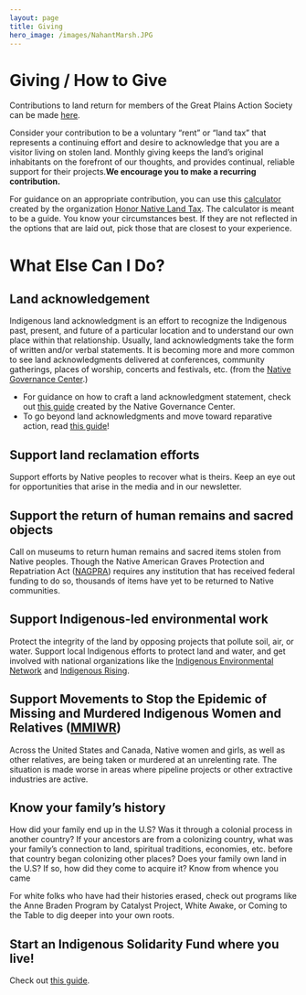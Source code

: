 ```yaml
---
layout: page
title: Giving
hero_image: /images/NahantMarsh.JPG
---
```


# Giving / How to Give

Contributions to land return for members of the Great Plains Action Society can be made [here][1].

Consider your contribution to be a voluntary “rent” or “land tax” that represents a continuing effort and desire to acknowledge that you are a visitor living on stolen land. Monthly giving keeps the land’s original inhabitants on the forefront of our thoughts, and provides continual, reliable support for their projects.**We encourage you to make a recurring contribution.** 

For guidance on an appropriate contribution, you can use this [calculator][2] created by the organization [Honor Native Land Tax][3].  The calculator is meant to be a guide. You know your circumstances best. If they are not reflected in the options that are laid out, pick those that are closest to your experience. 

# What Else Can I Do?

## Land acknowledgement

Indigenous land acknowledgment is an effort to recognize the Indigenous past, present, and future of a particular location and to understand our own place within that relationship. Usually, land acknowledgments take the form of written and/or verbal statements. It is becoming more and more common to see land acknowledgments delivered at conferences, community gatherings, places of worship, concerts and festivals, etc. (from the [Native Governance Center][4].)

- For guidance on how to craft a land acknowledgment statement, check out [this guide][5] created by the Native Governance Center. 
- To go beyond land acknowledgments and move toward reparative action, read [this guide][6]!

## Support land reclamation efforts

Support efforts by Native peoples to recover what is theirs. Keep an eye out for opportunities that arise in the media and in our newsletter.

## Support the return of human remains and sacred objects

Call on museums to return human remains and sacred items stolen from Native peoples. Though the Native American Graves Protection and Repatriation Act ([NAGPRA][7]) requires any institution that has received federal funding to do so, thousands of items have yet to be returned to Native communities.

## Support Indigenous-led environmental work

Protect the integrity of the land by opposing projects that pollute soil, air, or water. Support local Indigenous efforts to protect land and water, and get involved with national organizations like the [Indigenous Environmental Network][8] and [Indigenous Rising][9]. 

## Support Movements to Stop the Epidemic of Missing and Murdered Indigenous Women and Relatives ([MMIWR][10])

Across the United States and Canada, Native women and girls, as well as other relatives, are being taken or murdered at an unrelenting rate. The situation is made worse in areas where pipeline projects or other extractive industries are active.  

## Know your family’s history

How did your family end up in the U.S? Was it through a colonial process in another country? If your ancestors are from a colonizing country, what was your family’s connection to land, spiritual traditions, economies, etc. before that country began colonizing other places? Does your family own land in the U.S? If so, how did they come to acquire it? Know from whence you came

For white folks who have had their histories erased, check out programs like the Anne Braden Program by Catalyst Project, White Awake, or Coming to the Table to dig deeper into your own roots.

## Start an Indigenous Solidarity Fund where you live! 

Check out [this guide][11].

[1]: https://secure.actblue.com/donate/gpas
[2]: https://www.honornativelandtax.org/contribute
[3]: https://www.honornativelandtax.org/
[4]: https://nativegov.org/news/beyond-land-acknowledgment-series/
[5]: https://nativegov.org/news/a-guide-to-indigenous-land-acknowledgment/ "NativeGov.org"
[6]: https://resourcegeneration.org/land-reparations-indigenous-solidarity-action-guide/ "Indigenous Solidarity Action Guide"
[7]: https://www.nps.gov/subjects/nagpra/index.htm
[8]: https://www.ienearth.org/
[9]: https://indigenousrising.org/
[10]: https://www.nativehope.org/missing-and-murdered-indigenous-women-mmiw\
[11]:https://collectiveliberation.org/resource-guide-for-indigenous-solidarity-funding-projects/
